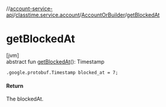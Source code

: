 //[account-service-api](../../../index.md)/[classtime.service.account](../index.md)/[AccountOrBuilder](index.md)/[getBlockedAt](get-blocked-at.md)

# getBlockedAt

[jvm]\
abstract fun [getBlockedAt](get-blocked-at.md)(): Timestamp

`.google.protobuf.Timestamp blocked_at = 7;`

#### Return

The blockedAt.
